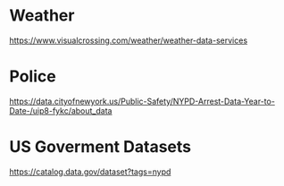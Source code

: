 # Weather
https://www.visualcrossing.com/weather/weather-data-services

# Police
https://data.cityofnewyork.us/Public-Safety/NYPD-Arrest-Data-Year-to-Date-/uip8-fykc/about_data

# US Goverment Datasets
https://catalog.data.gov/dataset?tags=nypd


